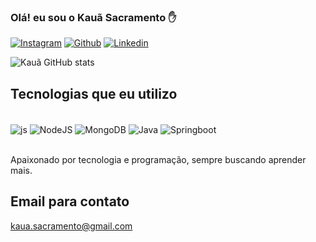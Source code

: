

### Olá! eu sou o Kauã Sacramento ✋

[![Instagram](https://img.shields.io/badge/Instagram-E4405F?style=for-the-badge&logo=instagram&logoColor=white)](https://www.instagram.com/kauasacramento_/)
[![Github](https://img.shields.io/badge/GitHub-100000?style=for-the-badge&logo=github&logoColor=white)](https://github.com/KauaBR0)
[![Linkedin](https://img.shields.io/badge/LinkedIn-0077B5?style=for-the-badge&logo=linkedin&logoColor=white)](https://www.linkedin.com/in/kauaads/)

![Kauã GitHub stats](https://github-readme-stats.vercel.app/api?username=KauaBR0&show_icons=true&theme=dracula)

## Tecnologias que eu utilizo

<div style="display: inline_block"><br/>
    <img align="center" alt="js" src="https://img.shields.io/badge/JavaScript-F7DF1E?style=for-the-badge&logo=javascript&logoColor=black" />
    <img align="center" alt="NodeJS" src="https://img.shields.io/badge/Node.js-43853D?style=for-the-badge&logo=node.js&logoColor=white"/>
    <img align="center" alt="MongoDB" src="https://img.shields.io/badge/MongoDB-4EA94B?style=for-the-badge&logo=mongodb&logoColor=white" />
    <img align="center" alt="Java" src="https://img.shields.io/badge/Java-ED8B00?style=for-the-badge&logo=java&logoColor=white" />
    <img align="center" alt="Springboot" src="https://img.shields.io/badge/Spring-6DB33F?style=for-the-badge&logo=spring&logoColor=white" />
</div><br/>

Apaixonado por tecnologia e programação, sempre buscando aprender mais.

## Email para contato
kaua.sacramento@gmail.com
